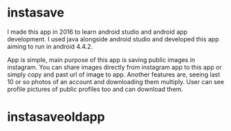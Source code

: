 # instasave

I made this app in 2016 to learn android studio and android app development. I used java alongside android studio and developed this app aiming to run in android 4.4.2.

App is simple, main purpose of this app is saving public images in instagram. You can share images directly from instagram app to this app or simply copy and past url of image to app. Another features are, seeing last 10 or so photos of an account and downloading them multiply. User can see profile pictures of public profiles too and can download them.
# instasaveoldapp
